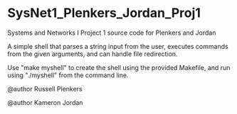 # SysNet1_Plenkers_Jordan_Proj1
Systems and Networks I Project 1 source code for Plenkers and Jordan

A simple shell that parses a string input from the user, executes commands from the given arguments, and can handle file redirection.

Use "make myshell" to create the shell using the provided Makefile, and run using "./myshell" from the command line.

@author Russell Plenkers

@author Kameron Jordan
